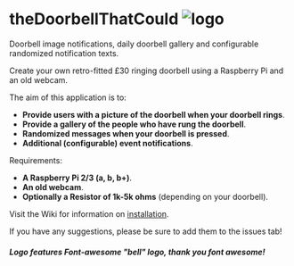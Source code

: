 # theDoorbellThatCould   ![logo](https://i.imgur.com/aGICZEF.png)
 

  Doorbell image notifications, daily doorbell gallery and configurable randomized notification texts.

Create your own retro-fitted £30 ringing doorbell using a Raspberry Pi and an old webcam.

The aim of this application is to:
- **Provide users with a picture of the doorbell when your doorbell rings**.
- **Provide a gallery of the people who have rung the doorbell**.
- **Randomized messages when your doorbell is pressed**.
- **Additional (configurable) event notifications**.

Requirements:
- **A Raspberry Pi 2/3 (a, b, b+)**.
- **An old webcam**.
- **Optionally a Resistor of 1k-5k ohms** (depending on your doorbell).

Visit the Wiki for information on [installation](https://github.com/couldbejake/theDoorbellThatCould/wiki/).

If you have any suggestions, please be sure to add them to the issues tab!

##### Logo features Font-awesome "bell" logo, thank you font awesome!
